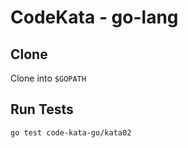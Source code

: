 # CodeKata - go-lang

## Clone

Clone into `$GOPATH`

## Run Tests
```bash
go test code-kata-go/kata02
```
